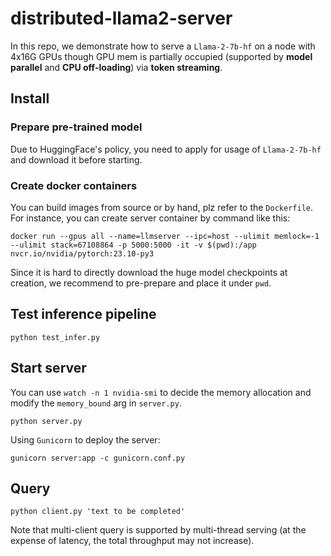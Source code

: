 # distributed-llama2-server
In this repo, we demonstrate how to serve a `Llama-2-7b-hf` on a node with 4x16G GPUs though GPU mem is partially occupied (supported by __model parallel__ and __CPU off-loading__) via __token streaming__.

## Install
### Prepare pre-trained model
Due to HuggingFace's policy, you need to apply for usage of `Llama-2-7b-hf` and download it before starting.

### Create docker containers
You can build images from source or by hand, plz refer to the `Dockerfile`. For instance, you can create server container by command like this:

```
docker run --gpus all --name=llmserver --ipc=host --ulimit memlock=-1 --ulimit stack=67108864 -p 5000:5000 -it -v $(pwd):/app nvcr.io/nvidia/pytorch:23.10-py3
```

Since it is hard to directly download the huge model checkpoints at creation, we recommend to pre-prepare and place it under `pwd`.

## Test inference pipeline

```
python test_infer.py
```

## Start server
You can use `watch -n 1 nvidia-smi` to decide the memory allocation and modify the `memory_bound` arg in `server.py`.

```
python server.py
```

Using `Gunicorn` to deploy the server:

```
gunicorn server:app -c gunicorn.conf.py
```

## Query

```
python client.py 'text to be completed'
```

Note that multi-client query is supported by multi-thread serving (at the expense of latency, the total throughput may not increase).